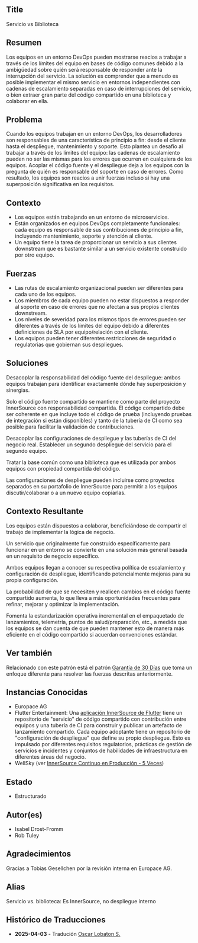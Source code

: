 ## Title

Servicio vs Biblioteca

## Resumen

Los equipos en un entorno DevOps pueden mostrarse reacios a trabajar a través de los límites del equipo en bases de código comunes debido a la ambigüedad sobre quién será responsable de responder ante la interrupción del servicio. La solución es comprender que a menudo es posible implementar el mismo servicio en entornos independientes con cadenas de escalamiento separadas en caso de interrupciones del servicio, o bien extraer gran parte del código compartido en una biblioteca y colaborar en ella.

## Problema

Cuando los equipos trabajan en un entorno DevOps, los desarrolladores son responsables de una característica de principio a fin: desde el cliente hasta el despliegue, mantenimiento y soporte. Esto plantea un desafío al trabajar a través de los límites del equipo: las cadenas de escalamiento pueden no ser las mismas para los errores que ocurren en cualquiera de los equipos. Acoplar el código fuente y el despliegue deja a los equipos con la pregunta de quién es responsable del soporte en caso de errores. Como resultado, los equipos son reacios a unir fuerzas incluso si hay una superposición significativa en los requisitos.

## Contexto

* Los equipos están trabajando en un entorno de microservicios.
* Están organizados en equipos DevOps completamente funcionales: cada equipo es responsable de sus contribuciones de principio a fin, incluyendo mantenimiento, soporte y atención al cliente.
* Un equipo tiene la tarea de proporcionar un servicio a sus clientes downstream que es bastante similar a un servicio existente construido por otro equipo.

## Fuerzas

* Las rutas de escalamiento organizacional pueden ser diferentes para cada uno de los equipos.
* Los miembros de cada equipo pueden no estar dispuestos a responder al soporte en caso de errores que no afectan a sus propios clientes downstream.
* Los niveles de severidad para los mismos tipos de errores pueden ser diferentes a través de los límites del equipo debido a diferentes definiciones de SLA por equipo/relación con el cliente.
* Los equipos pueden tener diferentes restricciones de seguridad o regulatorias que gobiernan sus despliegues.

## Soluciones

Desacoplar la responsabilidad del código fuente del despliegue: ambos equipos trabajan para identificar exactamente dónde hay superposición y sinergias.

Solo el código fuente compartido se mantiene como parte del proyecto InnerSource con responsabilidad compartida. El código compartido debe ser coherente en que incluye todo el código de prueba (incluyendo pruebas de integración si están disponibles) y tanto de la tubería de CI como sea posible para facilitar la validación de contribuciones.

Desacoplar las configuraciones de despliegue y las tuberías de CI del negocio real.
Establecer un segundo despliegue del servicio para el segundo equipo.

Tratar la base común como una biblioteca que es utilizada por ambos equipos con propiedad compartida del código.

Las configuraciones de despliegue pueden incluirse como proyectos separados en su portafolio de InnerSource para permitir a los equipos discutir/colaborar o a un nuevo equipo copiarlas.

## Contexto Resultante

Los equipos están dispuestos a colaborar, beneficiándose de compartir el trabajo de implementar la lógica de negocio.

Un servicio que originalmente fue construido específicamente para funcionar en un entorno se convierte en una solución más general basada en un requisito de negocio específico.

Ambos equipos llegan a conocer su respectiva política de escalamiento y configuración de despliegue, identificando potencialmente mejoras para su propia configuración.

La probabilidad de que se necesiten y realicen cambios en el código fuente compartido aumenta, lo que lleva a más oportunidades frecuentes para refinar, mejorar y optimizar la implementación.

Fomenta la estandarización operativa incremental en el empaquetado de lanzamientos, telemetría, puntos de salud/preparación, etc., a medida que los equipos se dan cuenta de que pueden mantener esto de manera más eficiente en el código compartido si acuerdan convenciones estándar.

## Ver también

Relacionado con este patrón está el patrón [Garantía de 30 Días](30-day-warranty.md) que toma un enfoque diferente para resolver las fuerzas descritas anteriormente.

## Instancias Conocidas

* Europace AG
* Flutter Entertainment: Una [aplicación InnerSource de Flutter](https://innersource.flutter.com/sdlc/) tiene un repositorio de "servicio" de código compartido con contribución entre equipos y una tubería de CI para construir y publicar un artefacto de lanzamiento compartido. Cada equipo adoptante tiene un repositorio de "configuración de despliegue" que define su propio despliegue. Esto es impulsado por diferentes requisitos regulatorios, prácticas de gestión de servicios e incidentes y conjuntos de habilidades de infraestructura en diferentes áreas del negocio.
* WellSky (ver [InnerSource Continuo en Producción - 5 Veces](https://www.youtube.com/watch?v=loSTj4yIG9Q&pp=ygUkY29udGludW91cyBpbm5lcnNvdXJjZSBpbiBwcm9kdWN0aW9u))

## Estado

* Estructurado

## Autor(es)

* Isabel Drost-Fromm
* Rob Tuley

## Agradecimientos

Gracias a Tobias Gesellchen por la revisión interna en Europace AG.

## Alias

Servicio vs. biblioteca: Es InnerSource, no despliegue interno

## Histórico de Traducciones

- **2025-04-03** - Tradución [Oscar Lobaton S.](https://github.com/ovas04)
